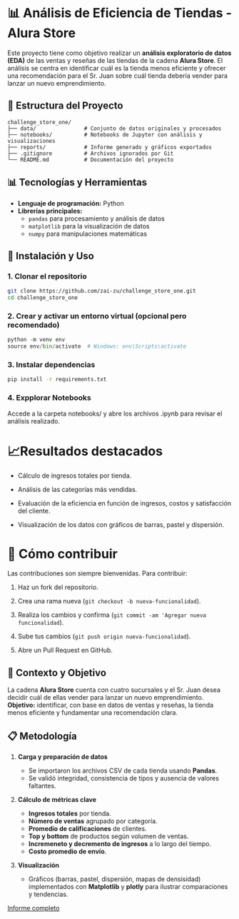 
# 📊 Análisis de Eficiencia de Tiendas - Alura Store

Este proyecto tiene como objetivo realizar un **análisis exploratorio de datos (EDA)** de las ventas y reseñas de las tiendas de la cadena **Alura Store**. El análisis se centra en identificar cuál es la tienda menos eficiente y ofrecer una recomendación para el Sr. Juan sobre cuál tienda debería vender para lanzar un nuevo emprendimiento.

## 📁 Estructura del Proyecto


```
challenge_store_one/
├── data/               # Conjunto de datos originales y procesados
├── notebooks/          # Notebooks de Jupyter con análisis y visualizaciones
├── reports/            # Informe generado y gráficos exportados
├── .gitignore          # Archivos ignorados por Git
└── README.md           # Documentación del proyecto
```

## 📊 Tecnologías y Herramientas

- **Lenguaje de programación:** Python
- **Librerías principales:**
  - `pandas` para procesamiento y análisis de datos
  - `matplotlib` para la visualización de datos
  - `numpy` para manipulaciones matemáticas

## 🚀 Instalación y Uso

### 1. Clonar el repositorio

```bash
git clone https://github.com/zai-zu/challenge_store_one.git
cd challenge_store_one
```
### 2. Crear y activar un entorno virtual (opcional pero recomendado)

```python
python -m venv env
source env/bin/activate  # Windows: env\Scripts\activate
```


### 3. Instalar dependencias

```bash
pip install -r requirements.txt
```
### 4. Expplorar Notebooks
Accede a la carpeta notebooks/ y abre los archivos .ipynb para revisar el análisis realizado.

# 📈Resultados destacados
- Cálculo de ingresos totales por tienda.

- Análisis de las categorías más vendidas.

- Evaluación de la eficiencia en función de ingresos, costos y satisfacción del cliente.

- Visualización de los datos con gráficos de barras, pastel y dispersión.

# 🤝 Cómo contribuir

Las contribuciones son siempre bienvenidas. Para contribuir:

1. Haz un fork del repositorio.

2. Crea una rama nueva (```git checkout -b nueva-funcionalidad```).

3. Realiza los cambios y confirma (```git commit -am 'Agregar nueva funcionalidad```).

4. Sube tus cambios (```git push origin nueva-funcionalidad```).

5. Abre un Pull Request en GitHub.



## 📌 Contexto y Objetivo  
La cadena **Alura Store** cuenta con cuatro sucursales y el Sr. Juan desea decidir cuál de ellas vender para lanzar un nuevo emprendimiento.  
**Objetivo:** identificar, con base en datos de ventas y reseñas, la tienda menos eficiente y fundamentar una recomendación clara.

##  📋 Metodología  
1. **Carga y preparación de datos**  
   - Se importaron los archivos CSV de cada tienda usando **Pandas**.  
   - Se validó integridad, consistencia de tipos y ausencia de valores faltantes.

2. **Cálculo de métricas clave**  
   - **Ingresos totales** por tienda.  
   - **Número de ventas** agrupado por categoría.  
   - **Promedio de calificaciones** de clientes.  
   - **Top y bottom** de productos según volumen de ventas. 
   - **Incremeneto y decremento de ingresos** a lo largo del tiempo. 
   - **Costo promedio de envío**.

3. **Visualización**  
   - Gráficos (barras, pastel, dispersión, mapas de densisidad) implementados con **Matplotlib** y **plotly** para ilustrar comparaciones y tendencias.

 [Informe completo](Reports\Analisis.md) 